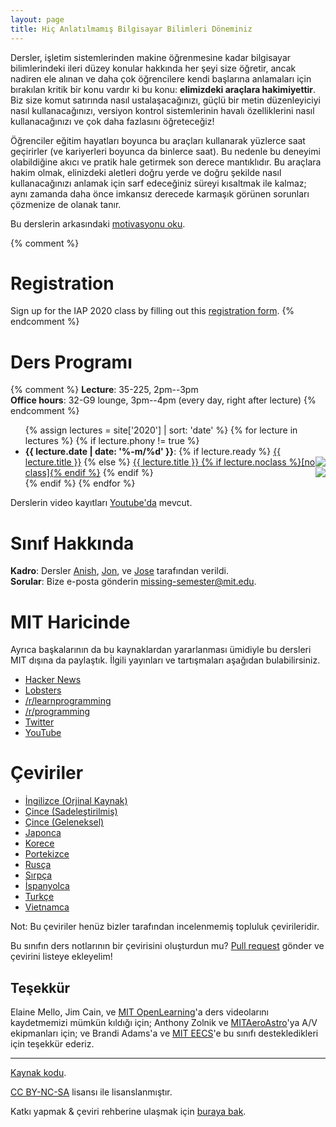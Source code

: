 ```yaml
---
layout: page
title: Hiç Anlatılmamış Bilgisayar Bilimleri Döneminiz
---
```


Dersler, işletim sistemlerinden makine öğrenmesine kadar bilgisayar bilimlerindeki ileri düzey konular hakkında her şeyi size öğretir, ancak nadiren ele alınan ve daha çok öğrencilere kendi başlarına anlamaları için bırakılan kritik bir konu vardır ki bu konu: **elimizdeki araçlara hakimiyettir**. Biz size komut satırında nasıl ustalaşacağınızı, güçlü bir metin düzenleyiciyi nasıl kullanacağınızı, versiyon kontrol sistemlerinin havalı özelliklerini nasıl kullanacağınızı ve çok daha fazlasını öğreteceğiz!

Öğrenciler eğitim hayatları boyunca bu araçları kullanarak yüzlerce saat geçirirler (ve kariyerleri boyunca da binlerce saat). Bu nedenle bu deneyimi olabildiğine akıcı ve pratik hale getirmek son derece mantıklıdır. Bu araçlara hakim olmak, elinizdeki aletleri doğru yerde ve doğru şekilde nasıl kullanacağınızı anlamak için sarf edeceğiniz süreyi kısaltmak ile kalmaz; aynı zamanda daha önce imkansız derecede karmaşık görünen sorunları çözmenize de olanak tanır.

Bu derslerin arkasındaki [motivasyonu oku](/about/).

{% comment %}
# Registration

Sign up for the IAP 2020 class by filling out this [registration form](https://forms.gle/TD1KnwCSV52qexVt9).
{% endcomment %}

# Ders Programı

{% comment %}
**Lecture**: 35-225, 2pm--3pm<br>
**Office hours**: 32-G9 lounge, 3pm--4pm (every day, right after lecture)
{% endcomment %}

<ul>
    {% assign lectures = site['2020'] | sort: 'date' %}
    {% for lecture in lectures %}
    {% if lecture.phony != true %}
    <li>
        <strong>{{ lecture.date | date: '%-m/%d' }}</strong>:
        {% if lecture.ready %}
        <a href="{{ lecture.url }}">{{ lecture.title }}</a><span style="float:right"><img
                src="https://img.shields.io/badge/Türkçe-✔-green"></span>
        {% else %}
        <a href="{{ lecture.url }}">{{ lecture.title }} {% if lecture.noclass %}[no class]{% endif %}</a><span
            style="float:right"><img src="https://img.shields.io/badge/Türkçe-✘-orange"></span>
        {% endif %}
    </li>
    {% endif %}
    {% endfor %}
</ul>

Derslerin video kayıtları [Youtube'da](https://www.youtube.com/playlist?list=PLyzOVJj3bHQuloKGG59rS43e29ro7I57J) mevcut.

# Sınıf Hakkında

**Kadro**:  Dersler [Anish](https://www.anishathalye.com/), [Jon](https://thesquareplanet.com/), ve [Jose](http://josejg.com/) tarafından verildi.  
**Sorular**: Bize e-posta gönderin [missing-semester@mit.edu](mailto:missing-semester@mit.edu).

# MIT Haricinde

Ayrıca başkalarının da bu kaynaklardan yararlanması ümidiyle bu dersleri MIT dışına da paylaştık. İlgili yayınları ve tartışmaları aşağıdan bulabilirsiniz.

 - [Hacker News](https://news.ycombinator.com/item?id=22226380)
 - [Lobsters](https://lobste.rs/s/ti1k98/missing_semester_your_cs_education_mit)
 - [/r/learnprogramming](https://www.reddit.com/r/learnprogramming/comments/eyagda/the_missing_semester_of_your_cs_education_mit/)
 - [/r/programming](https://www.reddit.com/r/programming/comments/eyagcd/the_missing_semester_of_your_cs_education_mit/)
 - [Twitter](https://twitter.com/jonhoo/status/1224383452591509507)
 - [YouTube](https://www.youtube.com/playlist?list=PLyzOVJj3bHQuloKGG59rS43e29ro7I57J)

# Çeviriler

- [İngilizce (Orjinal Kaynak)](https://missing.csail.mit.edu/)
- [Çince (Sadeleştirilmiş)](https://missing-semester-cn.github.io/)
- [Çince (Geleneksel)](https://missing-semester-zh-hant.github.io/)
- [Japonca](https://missing-semester-jp.github.io/)
- [Korece](https://missing-semester-kr.github.io/)
- [Portekizce](https://missing-semester-pt.github.io/)
- [Rusça](https://missing-semester-rus.github.io/)
- [Sırpça](https://netboxify.com/missing-semester/)
- [İspanyolca](https://missing-semester-esp.github.io/)
- [Turkçe](https://missing-semester-tr.github.io/)
- [Vietnamca](https://missing-semester-vn.github.io/)

Not: Bu çeviriler henüz bizler tarafından incelenmemiş topluluk çevirileridir.

Bu sınıfın ders notlarının bir çevirisini oluşturdun mu? [Pull request](https://github.com/missing-semester/missing-semester/pulls) gönder ve çevirini listeye ekleyelim!

## Teşekkür

Elaine Mello, Jim Cain, ve [MIT OpenLearning](https://openlearning.mit.edu/)'a ders videolarını kaydetmemizi mümkün kıldığı için; Anthony Zolnik ve [MITAeroAstro](https://aeroastro.mit.edu/)'ya A/V ekipmanları için; ve Brandi Adams'a ve [MIT EECS](https://www.eecs.mit.edu/)'e  bu sınıfı destekledikleri için teşekkür ederiz.

---

<div class="small center">
<p><a href="https://github.com/missing-semester-tr/missing-semester-tr.github.io">Kaynak kodu</a>.</p>
<p><a href="https://creativecommons.org/licenses/by-nc-sa/4.0">CC BY-NC-SA</a> lisansı ile lisanslanmıştır.</p>
<p>Katkı yapmak &amp;  çeviri rehberine ulaşmak için <a href="/license/">buraya bak</a>.</p>
</div>

